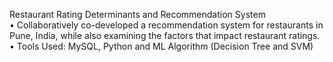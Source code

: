Restaurant Rating Determinants and Recommendation System                                                                                   
• Collaboratively co-developed a recommendation system for restaurants in Pune, India, while also examining the factors that impact restaurant ratings.
• Tools Used: MySQL, Python and ML Algorithm (Decision Tree and SVM)
